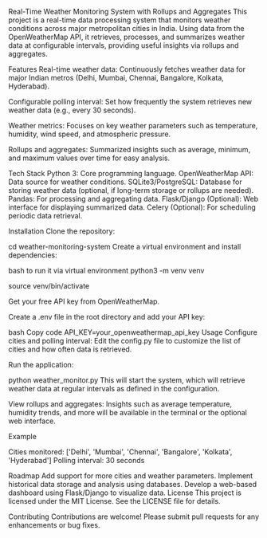
Real-Time Weather Monitoring System with Rollups and Aggregates
This project is a real-time data processing system that monitors weather conditions across major metropolitan cities in India. Using data from the OpenWeatherMap API, it retrieves, processes, and summarizes weather data at configurable intervals, providing useful insights via rollups and aggregates.

Features
Real-time weather data: Continuously fetches weather data for major Indian metros (Delhi, Mumbai, Chennai, Bangalore, Kolkata, Hyderabad).

Configurable polling interval: Set how frequently the system retrieves new weather data (e.g., every 30 seconds).

Weather metrics: Focuses on key weather parameters such as temperature, humidity, wind speed, and atmospheric pressure.

Rollups and aggregates: Summarized insights such as average, minimum, and maximum values over time for easy analysis.

Tech Stack
Python 3: Core programming language.
OpenWeatherMap API: Data source for weather conditions.
SQLite3/PostgreSQL: Database for storing weather data (optional, if long-term storage or rollups are needed).
Pandas: For processing and aggregating data.
Flask/Django (Optional): Web interface for displaying summarized data.
Celery (Optional): For scheduling periodic data retrieval.

Installation
Clone the repository:

cd weather-monitoring-system
Create a virtual environment and install dependencies:

bash
to run it via virtual environment 
python3 -m venv venv

source venv/bin/activate


Get your free API key from OpenWeatherMap.

Create a .env file in the root directory and add your API key:

bash
Copy code
API_KEY=your_openweathermap_api_key
Usage
Configure cities and polling interval: Edit the config.py file to customize the list of cities and how often data is retrieved.

Run the application:

python weather_monitor.py
This will start the system, which will retrieve weather data at regular intervals as defined in the configuration.

View rollups and aggregates: Insights such as average temperature, humidity trends, and more will be available in the terminal or the optional web interface.

Example

Cities monitored: ['Delhi', 'Mumbai', 'Chennai', 'Bangalore', 'Kolkata', 'Hyderabad']
Polling interval: 30 seconds


Roadmap
Add support for more cities and weather parameters.
Implement historical data storage and analysis using databases.
Develop a web-based dashboard using Flask/Django to visualize data.
License
This project is licensed under the MIT License. See the LICENSE file for details.

Contributing
Contributions are welcome! Please submit pull requests for any enhancements or bug fixes.
